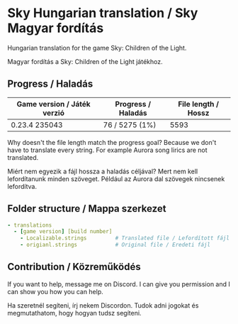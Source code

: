 # Sky Hungarian translation / Sky Magyar fordítás

Hungarian translation for the game Sky: Children of the Light.

Magyar fordítás a Sky: Children of the Light játékhoz.

## Progress / Haladás

| Game version / Játék verzió | Progress / Haladás | File length / Hossz |
| --------------------------- | ------------------ | ------------------- |
| 0.23.4 235043               | 76 / 5275 (1%)     | 5593                |

Why doesn't the file length match the progress goal? Because we don't have to translate every string. For example Aurora song lirics are not translated.

Miért nem egyezik a fájl hossza a haladás céljával? Mert nem kell lefordítanunk minden szöveget. Például az Aurora dal szövegek nincsenek lefordítva.

## Folder structure / Mappa szerkezet

```yml
- translations
  - [game version] [build number]
    - Localizable.strings         # Translated file / Lefordított fájl
    - origianl.strings            # Original file / Eredeti fájl
```

## Contribution / Közreműködés

If you want to help, message me on Discord. I can give you permission and I can show you how you can help.

Ha szeretnél segíteni, írj nekem Discordon. Tudok adni jogokat és megmutathatom, hogy hogyan tudsz segíteni.
